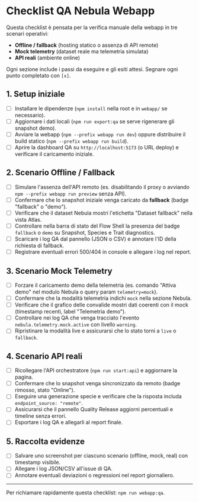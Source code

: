 # Checklist QA Nebula Webapp

Questa checklist è pensata per la verifica manuale della webapp in tre scenari operativi:

- **Offline / fallback** (hosting statico o assenza di API remote)
- **Mock telemetry** (dataset reale ma telemetria simulata)
- **API reali** (ambiente online)

Ogni sezione include i passi da eseguire e gli esiti attesi. Segnare ogni punto completato con `[x]`.

## 1. Setup iniziale

- [ ] Installare le dipendenze (`npm install` nella root e in `webapp/` se necessario).
- [ ] Aggiornare i dati locali (`npm run export:qa` se serve rigenerare gli snapshot demo).
- [ ] Avviare la webapp (`npm --prefix webapp run dev`) oppure distribuire il build statico (`npm --prefix webapp run build`).
- [ ] Aprire la dashboard QA su `http://localhost:5173` (o URL deploy) e verificare il caricamento iniziale.

## 2. Scenario Offline / Fallback

- [ ] Simulare l'assenza dell'API remoto (es. disabilitando il proxy o avviando `npm --prefix webapp run preview` senza API).
- [ ] Confermare che lo snapshot iniziale venga caricato da **fallback** (badge "fallback" o "demo").
- [ ] Verificare che il dataset Nebula mostri l'etichetta "Dataset fallback" nella vista Atlas.
- [ ] Controllare nella barra di stato del Flow Shell la presenza del badge `fallback` o `demo` su Snapshot, Species e Trait diagnostics.
- [ ] Scaricare i log QA dal pannello (JSON o CSV) e annotare l'ID della richiesta di fallback.
- [ ] Registrare eventuali errori 500/404 in console e allegare i log nel report.

## 3. Scenario Mock Telemetry

- [ ] Forzare il caricamento demo della telemetria (es. comando "Attiva demo" nel modulo Nebula o query param `telemetry=mock`).
- [ ] Confermare che la modalità telemetria indichi `mock` nella sezione Nebula.
- [ ] Verificare che il grafico delle convalide mostri dati coerenti con il mock (timestamp recenti, label "Telemetria demo").
- [ ] Controllare nei log QA che venga tracciato l'evento `nebula.telemetry.mock.active` con livello `warning`.
- [ ] Ripristinare la modalità live e assicurarsi che lo stato torni a `live` o `fallback`.

## 4. Scenario API reali

- [ ] Ricollegare l'API orchestratore (`npm run start:api`) e aggiornare la pagina.
- [ ] Confermare che lo snapshot venga sincronizzato da remoto (badge rimosso, stato "Online").
- [ ] Eseguire una generazione specie e verificare che la risposta includa `endpoint_source: "remote"`.
- [ ] Assicurarsi che il pannello Quality Release aggiorni percentuali e timeline senza errori.
- [ ] Esportare i log QA e allegarli al report finale.

## 5. Raccolta evidenze

- [ ] Salvare uno screenshot per ciascuno scenario (offline, mock, real) con timestamp visibile.
- [ ] Allegare i log JSON/CSV all'issue di QA.
- [ ] Annotare eventuali deviazioni o regressioni nel report giornaliero.

---

Per richiamare rapidamente questa checklist: `npm run webapp:qa`.
